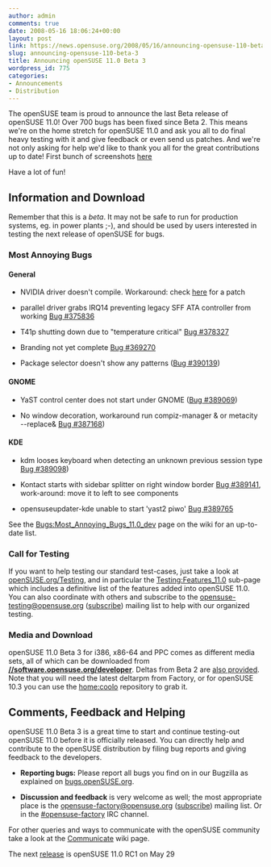 ```yaml
---
author: admin
comments: true
date: 2008-05-16 18:06:24+00:00
layout: post
link: https://news.opensuse.org/2008/05/16/announcing-opensuse-110-beta-3/
slug: announcing-opensuse-110-beta-3
title: Announcing openSUSE 11.0 Beta 3
wordpress_id: 775
categories:
- Announcements
- Distribution
---
```


The openSUSE team is proud to announce the last Beta release of openSUSE 11.0! Over 700 bugs has been fixed since Beta 2. This means we're on the home stretch for openSUSE 11.0 and ask you all to do final heavy testing with it and give feedback or even send us patches. And we're not only asking for help we'd like to thank you all for the great contributions up to date! First bunch of screenshots [ here](//en.opensuse.org/Screenshots/openSUSE_11.0_Beta3)

Have a lot of fun!



## Information and Download





Remember that this is a _beta_. It may not be safe to run for production systems, eg. in power plants ;-), and should be used by users interested in testing the next release of openSUSE for bugs.



### Most Annoying Bugs




#### General






  * NVIDIA driver doesn't compile. Workaround: check [ here](//lists.opensuse.org/opensuse-kde/2008-03/msg00119.html) for a patch


  * parallel driver grabs IRQ14 preventing legacy SFF ATA controller from working [Bug #375836](https://bugzilla.novell.com/show_bug.cgi?id=375836)


  * T41p shutting down due to "temperature critical" [Bug #378327](https://bugzilla.novell.com/show_bug.cgi?id=378327)


  * Branding not yet complete [Bug #369270](https://bugzilla.novell.com/show_bug.cgi?id=369270)


  * Package selector doesn't show any patterns ([Bug #390139](https://bugzilla.novell.com/show_bug.cgi?id=390139))




#### GNOME






  * YaST control center does not start under GNOME ([Bug #389069](https://bugzilla.novell.com/show_bug.cgi?id=389069))


  * No window decoration, workaround run compiz-manager & or metacity --replace& [Bug #387168](https://bugzilla.novell.com/show_bug.cgi?id=387168))




#### KDE






  * kdm looses keyboard when detecting an unknown previous session type [Bug #389098](https://bugzilla.novell.com/show_bug.cgi?id=389098))


  * Kontact starts with sidebar splitter on right window border [Bug #389141](https://bugzilla.novell.com/show_bug.cgi?id=389141), work-around: move it to left to see components


  * opensuseupdater-kde unable to start 'yast2 piwo' [Bug #389765](https://bugzilla.novell.com/show_bug.cgi?id=389765)


See the [Bugs:Most_Annoying_Bugs_11.0_dev](//en.opensuse.org/Bugs:Most_Annoying_Bugs_11.0_dev) page on the wiki for an up-to-date list.




### Call for Testing


If you want to help testing our standard test-cases, just take a look at [openSUSE.org/Testing](//opensuse.org/Testing), and in particular the  [Testing:Features_11.0](//en.opensuse.org/Testing:Features_11.0) sub-page which includes a definitive list of the features added into openSUSE 11.0. You can also coordinate with others and subscribe to the [opensuse-testing@opensuse.org](mailto:opensuse-testing@opensuse.org) ([subscribe](mailto:opensuse-testing+subscribe@opensuse.org)) mailing list to help with our organized testing.



### Media and Download


openSUSE 11.0 Beta 3 for i386, x86-64 and PPC comes as different media sets, all of which can be downloaded from **[//software.opensuse.org/developer](//software.opensuse.org/developer)**. Deltas from Beta 2 are [also provided](//download.opensuse.org/distribution/11.0-Beta3/iso/delta/). Note that you will need the latest deltarpm from Factory, or for openSUSE 10.3 you can use the [home:coolo](//download.opensuse.org/repositories/home:/coolo/openSUSE_10.3/) repository to grab it.



## Comments, Feedback and Helping





openSUSE 11.0 Beta 3 is a great time to start and continue testing-out openSUSE 11.0 before it is officially released. You can directly help and contribute to the openSUSE distribution by filing bug reports and giving feedback to the developers.



	
  * **Reporting bugs:** Please report all bugs you find on in our Bugzilla as explained on [bugs.openSUSE.org](//bugs.opensuse.org/).

	
  * **Discussion and feedback** is very welcome as well; the most appropriate place is the [opensuse-factory@opensuse.org](mailto:opensuse-factory@opensuse.org) ([subscribe](mailto:opensuse-factory+subscribe@opensuse.org)) mailing list. Or in the [#opensuse-factory](irc://irc.freenode.net/opensuse-factory) IRC channel.


For other queries and ways to communicate with the openSUSE community take a look at the [Communicate](//opensuse.org/Communicate) wiki page.

The next [release](//en.opensuse.org/Roadmap/11.0) is openSUSE 11.0 RC1 on May 29
